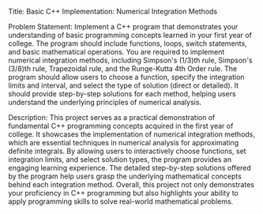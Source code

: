 Title: Basic C++ Implementation: Numerical Integration Methods

Problem Statement: Implement a C++ program that demonstrates your understanding of basic programming concepts learned in your first year of college. The program should include functions, loops, switch statements, and basic mathematical operations. You are required to implement numerical integration methods, including Simpson's (1/3)th rule, Simpson's (3/8)th rule, Trapezoidal rule, and the Runge-Kutta 4th Order rule. The program should allow users to choose a function, specify the integration limits and interval, and select the type of solution (direct or detailed). It should provide step-by-step solutions for each method, helping users understand the underlying principles of numerical analysis.

Description: This project serves as a practical demonstration of fundamental C++ programming concepts acquired in the first year of college. It showcases the implementation of numerical integration methods, which are essential techniques in numerical analysis for approximating definite integrals. By allowing users to interactively choose functions, set integration limits, and select solution types, the program provides an engaging learning experience. The detailed step-by-step solutions offered by the program help users grasp the underlying mathematical concepts behind each integration method. Overall, this project not only demonstrates your proficiency in C++ programming but also highlights your ability to apply programming skills to solve real-world mathematical problems.

